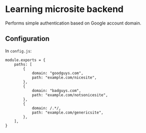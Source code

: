 # Learning microsite backend

Performs simple authentication based on Google account domain.

## Configuration

In `config.js`:
```
module.exports = {
    paths: [
        {
            domain: "goodguys.com",
            path: "example.com/nicesite",
        },
        {
            domain: "badguys.com",
            path: "example.com/notsonicesite",
        },
        {
            domain: /.*/,
            path: "example.com/genericsite",
        },
    ],
}
```

